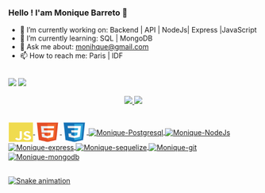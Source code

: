 ### Hello ! I'am Monique Barreto  👋

- 🔭 I’m currently working on: Backend | API | NodeJs| Express |JavaScript 
- 🌱 I’m currently learning:  SQL | MongoDB
- 💬 Ask me about: monihque@gmail.com
- 📫 How to reach me: Paris | IDF
<br>
<div style="display: inline_block">
<a href = "mailto:monihque@gmail.com"><img src="https://img.shields.io/badge/-Gmail-%23333?style=for-the-badge&logo=gmail&logoColor=white" target="_blank"></a>
  <a href="https://www.linkedin.com/in/monihquebarreto--45875016a" target="_blank"><img src="https://img.shields.io/badge/-LinkedIn-%230077B5?style=for-the-badge&logo=linkedin&logoColor=white" target="_blank"></a> 
</div>
<br>
<div align="center">
<a href="https://github.com/MoniqueBarreto">
<img height="180em" src="https://github-readme-stats.vercel.app/api?username=MoniqueBarreto&show_icons=true&theme=dracula&include_all_commits=true&count_private=true"/>
<img height="120em" src='https://github-readme-stats.vercel.app/api/top-langs/?username=MoniqueBarreto&layout=compact&theme=highcontrast'>
</div>
<br>  
<div style="display: inline_block"><br>
  <img align="center" alt="Monique-Js" height="40" width="50" src="https://raw.githubusercontent.com/devicons/devicon/master/icons/javascript/javascript-plain.svg"/>
   <img align="center" alt="Monique-HTML" height="40" width="50" src="https://raw.githubusercontent.com/devicons/devicon/master/icons/html5/html5-original.svg"/>
  <img align="center" alt="Monique-CSS" height="40" width="50" src="https://raw.githubusercontent.com/devicons/devicon/master/icons/css3/css3-original.svg"/>
 <img align="center" alt="Monique-Postgresql" height="40" width="50" 
 src="https://cdn.jsdelivr.net/gh/devicons/devicon/icons/postgresql/postgresql-original.svg"/>
  <img align="center" alt="Monique-NodeJs" height="40" width="50" 
 src="https://cdn.jsdelivr.net/gh/devicons/devicon/icons/nodejs/nodejs-original-wordmark.svg"/>
  <img align="center" alt="Monique-express" height="40" width="50" 
 src="https://cdn.jsdelivr.net/gh/devicons/devicon/icons/express/express-original.svg" />
  <img align="center" alt="Monique-sequelize" height="40" width="50" 
 src="https://cdn.jsdelivr.net/gh/devicons/devicon/icons/sequelize/sequelize-original-wordmark.svg" />
  <img align="center" alt="Monique-git" height="40" width="50" 
 src="https://cdn.jsdelivr.net/gh/devicons/devicon/icons/git/git-plain.svg" />
    <img align="center" alt="Monique-mongodb" height="40" width="50" 
 src="https://cdn.jsdelivr.net/gh/devicons/devicon/icons/mongodb/mongodb-original-wordmark.svg" />
             
 </div>
 
 <br>
 <div style="display: inline_block">
 
  ![Snake animation](https://github.com/MoniqueBarreto/MoniqueBarreto/blob/output/github-contribution-grid-snake.svg)
 
</div>




